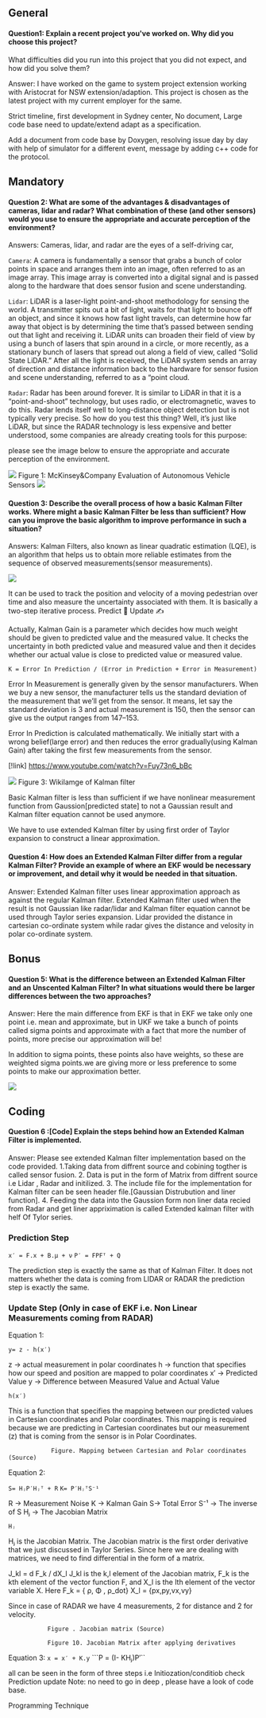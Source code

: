## General 
#### Question1: Explain a recent project you've worked on. Why did you choose this project? 
What difficulties did you run into this project that you did not expect, and how did you solve them?

Answer: I have worked on the game to system project extension working with Aristocrat for NSW extension/adaption.
This project is chosen as the latest project with my current employer for the same.

Strict timeline, first development in Sydney center, No document, Large code base need to update/extend adapt as a specification.

Add a document from code base by Doxygen, resolving issue day by day with help of simulator for a different event, message by adding c++ code for the protocol.

## Mandatory 
#### Question 2: What are some of the advantages & disadvantages of cameras, lidar and radar? What combination of these (and other sensors) would you use to ensure the appropriate and accurate perception of the environment?

Answers: Cameras, lidar, and radar are the eyes of a self-driving car,

```Camera```: A camera is fundamentally a sensor that grabs a bunch of color points in space and arranges them into an image, often referred to as an image array. This image array is converted into a digital signal and is passed along to the hardware that does sensor fusion and scene understanding.

```Lidar```: LiDAR is a laser-light point-and-shoot methodology for sensing the world. A transmitter spits out a bit of light, waits for that light to bounce off an object, and since it knows how fast light travels, can determine how far away that object is by determining the time that’s passed between sending out that light and receiving it. LiDAR units can broaden their field of view by using a bunch of lasers that spin around in a circle, or more recently, as a stationary bunch of lasers that spread out along a field of view, called “Solid State LiDAR.” After all the light is received, the LiDAR system sends an array of direction and distance information back to the hardware for sensor fusion and scene understanding, referred to as a “point cloud.

```Radar```: Radar has been around forever. It is similar to LiDAR in that it is a “point-and-shoot” technology, but uses radio, or electromagnetic, waves to do this. Radar lends itself well to long-distance object detection but is not typically very precise.
So how do you test this thing? Well, it’s just like LiDAR, but since the RADAR technology is less expensive and better understood, some companies are already creating tools for this purpose:

please see the image below to ensure the appropriate and accurate perception of the environment.

<img src="Images/How to ensure the safety of Self-Driving Cars: Part 2:5 2019-01-03 11-45-51.png"/>
         Figure 1: McKinsey&Company Evaluation of Autonomous Vehicle Sensors
         
<img src="Images/How to ensure the safety of Self-Driving Cars: Part 2:5 2019-01-03 11-50-45.png"/>         


#### Question 3: Describe the overall process of how a basic Kalman Filter works. Where might a basic Kalman Filter be less than sufficient? How can you improve the basic algorithm to improve performance in such a situation?

Answers: Kalman Filters, also known as linear quadratic estimation (LQE), is an algorithm that helps us to obtain more reliable estimates from the sequence of observed measurements(sensor measurements).

<img src = "Building an Autonomous Vehicle Part 4.1: Sensor Fusion and Object Tracking using Kalman Filters 2019-01-03 14-06-32.png"/>

It can be used to track the position and velocity of a moving pedestrian over time and also measure the uncertainty associated with them. It is basically a two-step iterative process.
Predict 🤔
Update ✍️

Actually, Kalman Gain is a parameter which decides how much weight should be given to predicted value and the measured value. It checks the uncertainty in both predicted value and measured value and then it decides whether our actual value is close to predicted value or measured value.

```K = Error In Prediction / (Error in Prediction + Error in Measurement)```

Error In Measurement is generally given by the sensor manufacturers. When we buy a new sensor, the manufacturer tells us the standard deviation of the measurement that we’ll get from the sensor. It means, let say the standard deviation is 3 and actual measurement is 150, then the sensor can give us the output ranges from 147–153.

Error In Prediction is calculated mathematically. We initially start with a wrong belief(large error) and then reduces the error gradually(using Kalman Gain) after taking the first few measurements from the sensor.

 [!link] <https://www.youtube.com/watch?v=Fuy73n6_bBc>

<img src="Images/Kalman filter - Wikipedia 2019-01-03 14-03-23.png"/>
                  Figure 3: WikiIamge of Kalman filter
                  

Basic Kalman filter is less than sufficient if we have nonlinear measurement function from Gaussion[predicted state] to not a Gaussian result and Kalman filter equation cannot be used anymore. 

We have to use extended Kalman filter by using first order of Taylor expansion to construct a linear approximation.

#### Question 4: How does an Extended Kalman Filter differ from a regular Kalman Filter? Provide an example of where an EKF would be necessary or improvement, and detail why it would be needed in that situation.

Answer: Extended Kalman filter uses linear approximation approach as against the regular Kalman filter. Extended Kalman filter used when the result is not Gaussian  like radar/lidar and Kalman filter equation cannot be used through Taylor series expansion.
Lidar provided the distance in cartesian co-ordinate system while radar gives the distance and velosity in polar co-ordinate system.

## Bonus 

#### Question 5: What is the difference between an Extended Kalman Filter and an Unscented Kalman Filter? In what situations would there be larger differences between the two approaches?

Answer: Here the main difference from EKF is that in EKF we take only one point i.e. mean and approximate, but in UKF we take a bunch of points called sigma points and approximate with a fact that more the number of points, more precise our approximation will be!

In addition to sigma points, these points also have weights, so these are weighted sigma points.we are giving more or less preference to some points to make our approximation better.

<img src="Images/Gaussian_Approximation_around_the_Mean_and_other_sigma_points.PNG"/>

## Coding

#### Question 6 :[Code] Explain the steps behind how an Extended Kalman Filter is implemented.
Answer: Please see extended Kalman filter implementation based on the code provided.
1.Taking data from diffrent source and cobining togther is called sensor fusion.
2. Data is put in the form of Matrix from diffrent source i.e Lidar , Radar and initilized.
3. The include file for the implementation for Kalman filter can be seen header file.[Gaussian Distrubution and liner function].
4. Feeding the data into the Gaussion form non liner data recied from Radar and get liner appriximation is called Extended kalman filter with helf Of Tylor series.
### Prediction Step 

```x′ = F.x + B.μ + ν```
```P′ = FPFᵀ + Q```

The prediction step is exactly the same as that of Kalman Filter. It does not matters whether the data is coming from LIDAR or RADAR the prediction step is exactly the same.

### Update Step (Only in case of EKF i.e. Non Linear Measurements coming from RADAR)
Equation 1:

```y= z - h(x′)```

z -> actual measurement in polar coordinates
h -> function that specifies how our speed and position are mapped to polar coordinates
x′ -> Predicted Value
y -> Difference between Measured Value and Actual Value

```h(x′)```

This is a function that specifies the mapping between our predicted values in Cartesian coordinates and Polar coordinates. This mapping is required because we are predicting in Cartesian coordinates but our measurement (z) that is coming from the sensor is in Polar Coordinates.


                Figure. Mapping between Cartesian and Polar coordinates (Source)
Equation 2:

```S= HⱼP′Hⱼᵀ + R```
```K= P′HⱼᵀS⁻¹```

R -> Measurement Noise
K -> Kalman Gain
S-> Total Error
S⁻¹ -> The inverse of S
Hⱼ -> The Jacobian Matrix

``Hⱼ``

Hⱼ is the Jacobian Matrix. The Jacobian matrix is the first order derivative that we just discussed in Taylor Series. Since here we are dealing with matrices, we need to find differential in the form of a matrix.

J_kl = d F_k / dX_l
J_kl is the k,l element of the Jacobian matrix, F_k is the kth element of the vector function F, and X_l is the lth element of the vector variable X.
Here F_k = { ρ, Φ , ρ_dot}
X_l = {px,py,vx,vy}

Since in case of RADAR we have 4 measurements, 2 for distance and 2 for velocity.


               Figure . Jacobian matrix (Source)

               Figure 10. Jacobian Matrix after applying derivatives
Equation 3:
```x = x′ + K.y```
```P = (I- KHⱼ)P′``


all can be seen in the form of three steps i.e Initiozation/conditiob check
Prediction
update
Note: no need to go in deep , please have a look of code base.

Programming Technique

